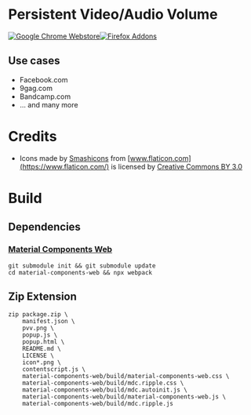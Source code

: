 # Persistent Video/Audio Volume

[![Google Chrome Webstore](https://developer.chrome.com/webstore/images/ChromeWebStore_Badge_v2_206x58.png)](https://chrome.google.com/webstore/detail/persistent-video-volume/ppoliijncpdcgddmfibmgnjhegceaadj)[![Firefox Addons](https://addons.cdn.mozilla.net/static/img/addons-buttons/AMO-button_1.png)](https://addons.mozilla.org/de/firefox/addon/persistent-video-volume/)

## Use cases

- Facebook.com
- 9gag.com
- Bandcamp.com
- ... and many more

# Credits

- Icons made by [Smashicons](https://www.flaticon.com/authors/smashicons) from [www.flaticon.com](https://www.flaticon.com/) is licensed by [Creative Commons BY 3.0](http://creativecommons.org/licenses/by/3.0/)


# Build

## Dependencies

### [Material Components Web](https://github.com/material-components/material-components-web)

```
git submodule init && git submodule update
cd material-components-web && npx webpack
```

## Zip Extension

```
zip package.zip \
    manifest.json \
    pvv.png \
    popup.js \
    popup.html \
    README.md \
    LICENSE \
    icon*.png \
    contentscript.js \
    material-components-web/build/material-components-web.css \
    material-components-web/build/mdc.ripple.css \
    material-components-web/build/mdc.autoinit.js \
    material-components-web/build/material-components-web.js \
    material-components-web/build/mdc.ripple.js

```

